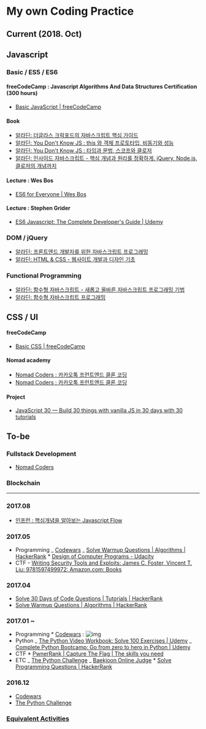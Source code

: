 # My own Coding Practice

## Current (2018. Oct)

## Javascript

### Basic / ES5 / ES6

#### freeCodeCamp : Javascript Algorithms And Data Structures Certification (300 hours)

- [Basic JavaScript | freeCodeCamp](https://learn.freecodecamp.org/javascript-algorithms-and-data-structures/basic-javascript)

#### Book

- [알라딘: 더글라스 크락포드의 자바스크립트 핵심 가이드](http://www.aladin.co.kr/shop/wproduct.aspx?ItemId=2608820)
- [알라딘: You Don't Know JS : this 와 객체 프로토타입, 비동기와 성능](http://www.aladin.co.kr/shop/wproduct.aspx?ItemId=114466258)
- [알라딘: You Don't Know JS : 타입과 문법, 스코프와 클로저](http://www.aladin.co.kr/shop/wproduct.aspx?ItemId=112387204)
- [알라딘: 인사이드 자바스크립트 - 핵심 개념과 원리를 정확하게. jQuery, Node.js, 클로저의 개념까지](http://www.aladin.co.kr/shop/wproduct.aspx?ItemId=34486660)

#### Lecture : Wes Bos

- [ES6 for Everyone | Wes Bos](https://courses.wesbos.com/account/access/5b9c464c58c86744ddf8b2bb)

#### Lecture : Stephen Grider

- [ES6 Javascript: The Complete Developer's Guide | Udemy](https://www.udemy.com/javascript-es6-tutorial/learn/v4/t/lecture/5394973?start=30)

### DOM / jQuery

- [알라딘: 프론트엔드 개발자를 위한 자바스크립트 프로그래밍](http://www.aladin.co.kr/shop/wproduct.aspx?ItemId=26434671)
- [알라딘: HTML & CSS - 웹사이트 개발과 디자인 기초](http://www.aladin.co.kr/shop/wproduct.aspx?ItemId=21089367)

### Functional Programming

- [알라딘: 함수형 자바스크립트 - 새롭고 올바른 자바스크립트 프로그래밍 기법](http://www.aladin.co.kr/shop/wproduct.aspx?ItemId=35917097)
- [알라딘: 함수형 자바스크립트 프로그래밍](http://www.aladin.co.kr/shop/wproduct.aspx?ItemId=123715872)

## CSS / UI

#### freeCodeCamp

- [Basic CSS | freeCodeCamp](https://learn.freecodecamp.org/responsive-web-design/basic-css)

#### Nomad academy

- [Nomad Coders : 카카오톡 프런트엔드 클론 코딩](https://academy.nomadcoders.co/courses/enrolled/193412)
- [Nomad Coders : 카카오톡 프런트엔드 클론 코딩](https://academy.nomadcoders.co/courses/enrolled/202997)

#### Project

- [JavaScript 30 — Build 30 things with vanilla JS in 30 days with 30 tutorials](https://javascript30.com/)

## To-be

### Fullstack Development

- [Nomad Coders](https://academy.nomadcoders.co/courses/enrolled/360159)

### Blockchain

---

### 2017.08

- [인프런 : 핵심개념을 알아보는 Javascript Flow](https://www.inflearn.com/course/%ed%95%b5%ec%8b%ac%ea%b0%9c%eb%85%90-javascript-flow/)

### 2017.05

- Programming
  _ [Codewars](https://www.codewars.com/dashboard)
  _ [Solve Warmup Questions | Algorithms | HackerRank](https://www.hackerrank.com/domains/algorithms/warmup) \* [Design of Computer Programs - Udacity](https://classroom.udacity.com/courses/cs213)
- CTF - [Writing Security Tools and Exploits: James C. Foster, Vincent T. Liu: 9781597499972: Amazon.com: Books](https://www.amazon.com/Writing-Security-Tools-Exploits-Foster/dp/1597499978/ref=sr_1_1?ie=UTF8&qid=1495722447&sr=8-1&keywords=writing+security+tools+and+exploits)

### 2017.04

- [Solve 30 Days of Code Questions | Tutorials | HackerRank](https://www.hackerrank.com/domains/tutorials/30-days-of-code)
- [Solve Warmup Questions | Algorithms | HackerRank](https://www.hackerrank.com/domains/algorithms/warmup)

### 2017.01 ~

- Programming \* [Codewars](https://www.codewars.com/dashboard) : ![img](https://www.codewars.com/users/tkhwang/badges/large)
- Python
  _ [The Python Video Workbook: Solve 100 Exercises | Udemy](https://www.udemy.com/python-video-workbook)
  _ [Complete Python Bootcamp: Go from zero to hero in Python | Udemy](https://www.udemy.com/complete-python-bootcamp/learn)
- CTF \* [PwnerRank | Capture The Flag | The skills you need](https://www.pwnerrank.com/)
- ETC
  _ [The Python Challenge](http://www.pythonchallenge.com/)
  _ [Baekjoon Online Judge](https://www.acmicpc.net/) \* [Solve Programming Questions | HackerRank](https://www.hackerrank.com/domains?h_r=logo)

### 2016.12

- [Codewars](https://www.codewars.com/dashboard)
- [The Python Challenge](http://www.pythonchallenge.com/)

### [Equivalent Activities](https://github.com/tkhwang/coding-practice/tree/master/equivalent)
